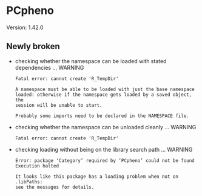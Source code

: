 # PCpheno

Version: 1.42.0

## Newly broken

*   checking whether the namespace can be loaded with stated dependencies ... WARNING
    ```
    Fatal error: cannot create 'R_TempDir'
    
    A namespace must be able to be loaded with just the base namespace
    loaded: otherwise if the namespace gets loaded by a saved object, the
    session will be unable to start.
    
    Probably some imports need to be declared in the NAMESPACE file.
    ```

*   checking whether the namespace can be unloaded cleanly ... WARNING
    ```
    Fatal error: cannot create 'R_TempDir'
    ```

*   checking loading without being on the library search path ... WARNING
    ```
    Error: package ‘Category’ required by ‘PCpheno’ could not be found
    Execution halted
    
    It looks like this package has a loading problem when not on .libPaths:
    see the messages for details.
    ```

